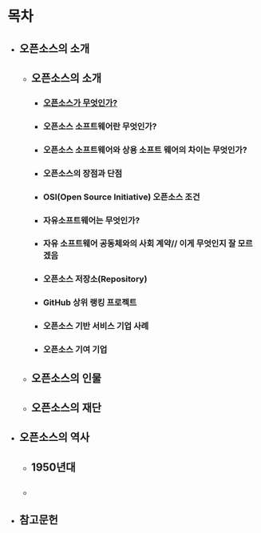 # 목차

* ## 오픈소스의 소개

  * ## 오픈소스의 소개

    * ### [오픈소스가 무엇인가?](#오픈소스가-무엇인가#write1)
    * ### 오픈소스 소프트웨어란 무엇인가?
    * ### 오픈소스 소프트웨어와 상용 소프트 웨어의 차이는 무엇인가?
    * ### 오픈소스의 장점과 단점
    * ### OSI\(Open Source Initiative\) 오픈소스 조건
    * ### 자유소프트웨어는 무엇인가?
    * ### 자유 소프트웨어 공동체와의 사회 계약// 이게 무엇인지 잘 모르겠음
    * ### 오픈소스 저장소\(Repository\)
    * ### GitHub 상위 랭킹 프로젝트
    * ### 오픈소스 기반 서비스 기업 사례
    * ### 오픈소스 기여 기업
  * ## 오픈소스의 인물
  * ## 오픈소스의 재단

## 

* ## 오픈소스의 역사

  * ## 1950년대
  * ## 
* ## 참고문헌



